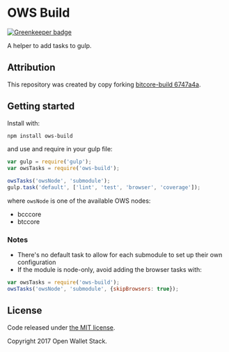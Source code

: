 OWS Build
=======

[![Greenkeeper badge](https://badges.greenkeeper.io/owstack/ows-build.svg)](https://greenkeeper.io/)

A helper to add tasks to gulp.

## Attribution

This repository was created by copy forking [bitcore-build 6747a4a](https://github.com/bitpay/bitcore-build/commit/6747a4a15a0154de294d2591c5603969ad30eea1).

## Getting started

Install with:

```sh
npm install ows-build
```

and use and require in your gulp file: 

```javascript
var gulp = require('gulp');
var owsTasks = require('ows-build');

owsTasks('owsNode', 'submodule');
gulp.task('default', ['lint', 'test', 'browser', 'coverage']);
```

where `owsNode` is one of the available OWS nodes:
- bcccore
- btccore

### Notes

* There's no default task to allow for each submodule to set up their own configuration
* If the module is node-only, avoid adding the browser tasks with:
```javascript
var owsTasks = require('ows-build');
owsTasks('owsNode', 'submodule', {skipBrowsers: true});
```

## License

Code released under [the MIT license](https://github.com/owstack/ows-build/blob/master/LICENSE).

Copyright 2017 Open Wallet Stack.
